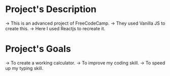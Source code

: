 # Project's Description
 -> This is an advanced project of FreeCodeCamp.
 -> They used Vanilla JS to create this.
 -> Here I used Reactjs to recreate it.

# Project's Goals
 -> To create a working calculator.
 -> To improve my coding skill.
 -> To speed up my typing skill.
